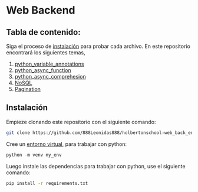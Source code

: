 # Web Backend

## Tabla de contenido:

Siga el proceso de [instalación](#instalación) para probar cada archivo. En este repositorio encontrará los siguientes temas,

1. [python_variable_annotations](./python_variable_annotations/)
2. [python_async_function](./python_async_function/)
3. [python_async_comprehesion](./python_async_comprehension/)
4. [NoSQL](./NoSQL/)
5. [Pagination](./pagination/)

## Instalación

Empieze clonando este repositorio con el siguiente comando:

```sh
git clone https://github.com/888Leonidas888/holbertonschool-web_back_end.git
```

Cree un [entorno virtual](https://docs.python.org/es/3.8/library/venv.html), para trabajar con python:

```python
python -m venv my_env
```

Luego instale las dependencias para trabajar con python, use el siguiente comando:

```sh
pip install -r requirements.txt
```
